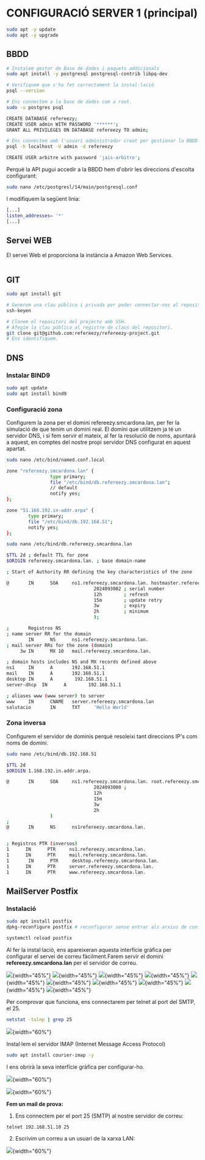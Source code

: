 # CONFIGURACIÓ SERVER 1 (principal)

```bash
sudo apt -y update
sudo apt -y upgrade
```

## BBDD

```bash
# Instalem gestor de Base de dades i paquets addicionals
sudo apt install -y postgresql postgresql-contrib libpq-dev

# Verifiquem que s'ha fet correctament la instal·lació
psql --version

# Ens connectem a la base de dades com a root.
sudo -u postgres psql 

CREATE DATABASE refereezy;
CREATE USER admin WITH PASSWORD '******';
GRANT ALL PRIVILEGES ON DATABASE refereezy TO admin;

# Ens connectem amb l'usuari administrador creat per gestionar la BBDD.
psql -h localhost -U admin -d refereezy

CREATE USER arbitre with password 'jais-arbitro';

```

Perquè la API pugui accedir a la BBDD hem d'obrir les direccions d'escolta configurant:
```bash
sudo nano /etc/postgresl/14/main/postgresql.conf
```
I modifiquem la següent linia:
```bash
[...]
listen_addresses= '*'
[...]
```


## Servei WEB

El servei Web el proporciona la instància a Amazon Web Services.
```bash
```



## GIT

```bash
sudo apt install git

# Generem una clau pública i privada per poder connectar-nos al repositori per SSH. 
ssh-keyen

# Clonem el repositori del projecte amb SSH.
# Afegim la clau pública al registre de claus del repositori.
git clone git@github.com:refereezy/refereezy-project.git
# Ens identifiquem.
```

## DNS

### Instalar BIND9

```bash
sudo apt update
sudo apt install bind9
```

### Configuració zona

Configurem la zona per el domini refereezy.smcardona.lan, per fer la simulació de que tenim un domini real. El domini que utilitzem ja té un servidor DNS, i si fem servir el mateix, al fer la resolució de noms, apuntará a aquest, en comptes del nostre propi servidor DNS configurat en aquest apartat.

```bash
sudo nano /etc/bind/named.conf.local
```

```bash
zone "refereezy.smcardona.lan" {
                type primary;
                file "/etc/bind/db.refereezy.smcardona.lan";
                // default
                notify yes;
};

zone "51.168.192.in-addr.arpa" {
        type primary;
        file "/etc/bind/db.192.168.51";
        notify yes;
};
```

```bash
sudo nano /etc/bind/db.refereezy.smcardona.lan
```

```bash
$TTL 2d ; default TTL for zone
$ORIGIN refereezy.smcardona.lan. ; base domain-name

; Start of Authority RR defining the key characteristics of the zone

@       IN      SOA     ns1.refereezy.smcardona.lan. hostmaster.refereezy.smcardona.lan. (
                                2024093002 ; serial number
                                12h        ; refresh
                                15m        ; update retry
                                3w         ; expiry
                                2h         ; minimum
                                );

;       Registros NS
; name server RR for the domain
        IN      NS      ns1.refereezy.smcardona.lan.
; mail server RRs for the zone (domain)
     3w IN      MX 10   mail.refereezy.smcardona.lan.

; domain hosts includes NS and MX records defined above
ns1     IN      A       192.168.51.1
mail    IN      A       192.168.51.1
desktop IN      A        192.168.51.1
server-dhcp  IN      A        192.168.51.1

; aliases www (www server) to server
www     IN      CNAME   server.refereezy.smcardona.lan
salutacio       IN      TXT     'Hello World'
```

### Zona inversa

Configurem el servidor de dominis perquè resoleixi tant direccions IP's com noms de domini.

```bash
sudo nano /etc/bind/db.192.168.51
```

```bash
$TTL 2d
$ORIGIN 1.168.192.in.addr.arpa.

@       IN      SOA     ns1.refereezy.smcardona.lan. root.refereezy.smcardona.lan. (
                                2024093000 ;
                                12h
                                15m
                                3w
                                2h
                )
;
@       IN      NS      ns1refereezy.smcardona.lan.


; Registros PTR (inversos)
1      IN      PTR     ns1.refereezy.smcardona.lan.
1      IN      PTR     mail.refereezy.smcardona.lan.
1       IN      PTR     desktop.refereezy.smcardona.lan.
1      IN      PTR     server.refereezy.smcardona.lan.
1      IN      PTR     www.refereezy.smcardona.lan.

```

## MailServer Postfix

### Instalació

```bash
sudo apt install postfix
dpkg-reconfigure postfix # reconfigurar sense entrar als arxius de configuració

systemctl reload postfix
```

Al fer la instal·lació, ens apareixeran aquesta interfície gráfica per configurar el servei de correu fàcilment.Farem servir el domini **refereezy.smcardona.lan** per el servidor de correu.

![](mailserver/image.png){width="45%"}
![](mailserver/image-1.png){width="45%"}
![](mailserver/image-5.png){width="45%"}
![](mailserver/image-6.png){width="45%"}
![](mailserver/image-7.png){width="45%"}
![](mailserver/image-9.png){width="45%"}
![](mailserver/image-10.png){width="45%"}
![](mailserver/image-11.png){width="45%"}
![](mailserver/image-12.png){width="45%"}
![](mailserver/image-13.png){width="45%"}

Per comprovar que funciona, ens connectarem per telnet al port del SMTP, el 25.

```bash
netstat -tulnp | grep 25
```

![](mailserver/image-2.png){width="60%"}

Instal·lem el servidor IMAP (Internet Message Access Protocol)

```bash
sudo apt install courier-imap -y 
```

I ens obrirà la seva interfície gràfica per configurar-ho.

![](mailserver/image-3.png){width="60%"}

![](mailserver/image-4.png){width="60%"}


**Fem un mail de prova:**

 1. Ens connectem per el port 25 (SMTP) al nostre servidor de correu:

 ```bash
 telnet 192.168.51.10 25
 ```

 2. Escrivim un correu a un usuari de la xarxa LAN:

![](mailserver/image-2.png){width="60%"}